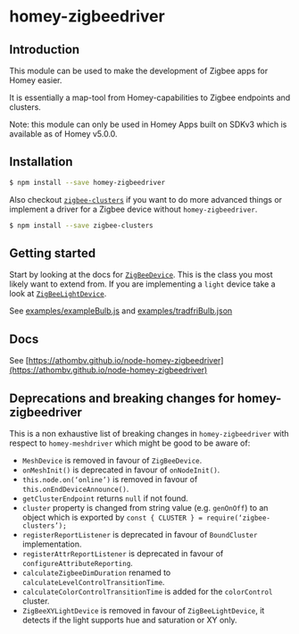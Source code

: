 # homey-zigbeedriver

## Introduction
This module can be used to make the development of Zigbee apps for Homey easier.

It is essentially a map-tool from Homey-capabilities to Zigbee endpoints and clusters.

Note: this module can only be used in Homey Apps built on SDKv3 which is available as of Homey v5.0.0.

## Installation

```bash
$ npm install --save homey-zigbeedriver
```

Also checkout [`zigbee-clusters`](https://github.com/athombv/node-zigbee-clusters) if you want to do more advanced things or implement a driver for a Zigbee device without `homey-zigbeedriver`.

```bash
$ npm install --save zigbee-clusters
```

## Getting started

Start by looking at the docs for [`ZigBeeDevice`](https://athombv.github.io/node-homey-zigbeedriver/ZigBeeDevice.html). This is the class you most likely want to extend from. If you are implementing a `light` device take a look at [`ZigBeeLightDevice`](https://athombv.github.io/node-homey-zigbeedriver/ZigBeeLightDevice.html).

See [examples/exampleBulb.js](https://github.com/athombv/node-homey-zigbeedriver/blob/master/examples/exampleBulb.js) and [examples/tradfriBulb.json](https://github.com/athombv/node-homey-zigbeedriver/blob/master/examples/exampleBulb.json)

## Docs
See [https://athombv.github.io/node-homey-zigbeedriver](https://athombv.github.io/node-homey-zigbeedriver)

## Deprecations and breaking changes for homey-zigbeedriver

This is a non exhaustive list of breaking changes in `homey-zigbeedriver` with respect to `homey-meshdriver` which might be good to be aware of:

- `MeshDevice` is removed in favour of `ZigBeeDevice`.
- `onMeshInit()` is deprecated in favour of `onNodeInit()`.
- `this.node.on(‘online’)` is removed in favour of `this.onEndDeviceAnnounce()`.
- `getClusterEndpoint` returns `null` if not found.
- `cluster` property is changed from string value (e.g. `genOnOff`) to an object which is exported by `const { CLUSTER } = require(‘zigbee-clusters’);`
- `registerReportListener` is deprecated in favour of `BoundCluster` implementation.
- `registerAttrReportListener` is deprecated in favour of `configureAttributeReporting`.
- `calculateZigbeeDimDuration` renamed to `calculateLevelControlTransitionTime`.
- `calculateColorControlTransitionTime` is added for the `colorControl` cluster.
- `ZigBeeXYLightDevice` is removed in favour of `ZigBeeLightDevice`, it detects if the light supports hue and saturation or XY only.

